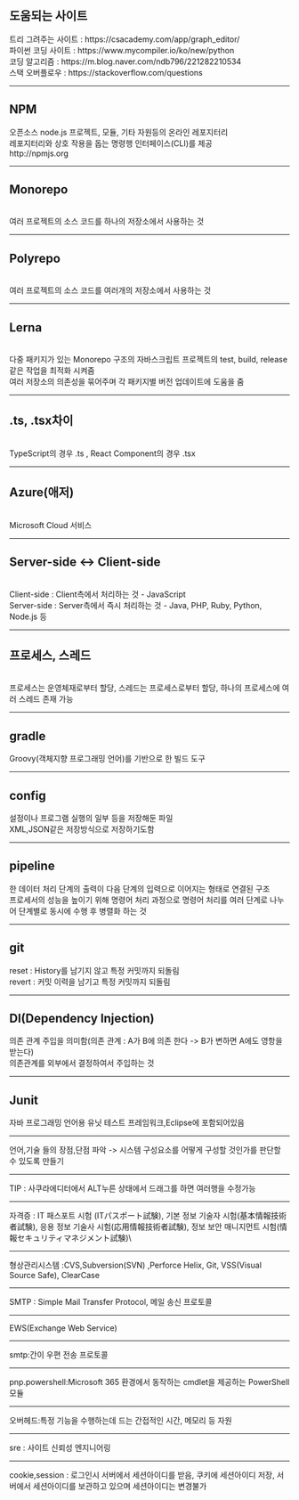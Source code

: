 
<h2>도움되는 사이트</h2> 
트리 그려주는 사이트 : https://csacademy.com/app/graph_editor/<br>
파이썬 코딩 사이트 : https://www.mycompiler.io/ko/new/python<br>
코딩 알고리즘 : https://m.blog.naver.com/ndb796/221282210534<br>
스택 오버플로우 : https://stackoverflow.com/questions
<hr>

<h2>NPM</h2> 
오픈소스 node.js 프로젝트, 모듈, 기타 자원등의 온라인 레포지터리 
<br>레포지터리와 상호 작용을 돕는 명령행 인터페이스(CLI)를 제공 
<br>http://npmjs.org
<hr>

<h2>Monorepo</h2>
<br>여러 프로젝트의 소스 코드를 하나의 저장소에서 사용하는 것
<hr>

<h2>Polyrepo</h2>
<br>여러 프로젝트의 소스 코드를 여러개의 저장소에서 사용하는 것
<hr>
 
<h2>Lerna</h2>
<br>다중 패키지가 있는 Monorepo 구조의 자바스크립트 프로젝트의 test, build, release같은 작업을 최적화 시켜줌
<br>여러 저장소의 의존성을 묶어주며 각 패키지별 버전 업데이트에 도움을 줌
<hr>

<h2>.ts, .tsx차이</h2>
<br>TypeScript의 경우 .ts , React Component의 경우 .tsx 
<hr> 

<h2>Azure(애저)</h2>
<br>Microsoft Cloud 서비스
<hr>

<h2>Server-side <-> Client-side</h2>
<br>Client-side : Client측에서 처리하는 것 - JavaScript
<br>Server-side : Server측에서 즉시 처리하는 것 - Java, PHP, Ruby, Python, Node.js 등
<hr>

<h2>프로세스, 스레드</h2>
<br>프로세스는 운영체재로부터 할당, 스레드는 프로세스로부터 할당, 하나의 프로세스에 여러 스레드 존재 가능
<hr> 
  
<h2>gradle</h2> 
Groovy(객체지향 프로그래밍 언어)를 기반으로 한 빌드 도구
<hr> 
  
<h2>config</h2> 
설정이나 프로그램 실행의 일부 등을 저장해둔 파일
<br> XML,JSON같은 저장방식으로 저장하기도함
<hr> 
  
<h2>pipeline</h2> 
한 데이터 처리 단계의 출력이 다음 단계의 입력으로 이어지는 형태로 연결된 구조<br>
프로세서의 성능을 높이기 위해 명령어 처리 과정으로 명령어 처리를 여러 단계로 나누어 단계별로 동시에 수행 후 병렬화 하는 것
 <hr>
  
<h2>git</h2>
reset : History를 남기지 않고 특정 커밋까지 되돌림
<br>revert : 커밋 이력을 남기고 특정 커밋까지 되돌림
<hr>
 
<h2>DI(Dependency Injection)</h2>
의존 관계 주입을 의미함(의존 관계 : A가 B에 의존 한다 -> B가 변하면 A에도 영항을 받는다)
<br>의존관계를 외부에서 결정하여서 주입하는 것
<hr>
  
<h2>Junit</h2>
자바 프로그래밍 언어용 유닛 테스트 프레임워크,Eclipse에 포함되어있음
<hr>


언어,기술 들의 장점,단점 파악 -> 시스템 구성요소를 어떻게 구성할 것인가를 판단할 수 있도록 만들기

<hr>

TIP : 사쿠라에디터에서 ALT누른 상태에서 드래그를 하면 여러행을 수정가능

<hr>

자격증 : IT 패스포트 시험 (ITパスポート試験), 기본 정보 기술자 시험(基本情報技術者試験), 응용 정보 기술사 시험(応用情報技術者試験), 정보 보안 매니지먼트 시험(情報セキュリティマネジメント試験)\

<hr>

형상관리시스템 :CVS,Subversion(SVN) ,Perforce Helix, Git, VSS(Visual Source Safe), ClearCase
<hr>
SMTP : Simple Mail Transfer Protocol, 메일 송신 프로토콜

<hr>
EWS(Exchange Web Service)

<hr>
smtp:간이 우편 전송 프로토콜

<hr>
pnp.powershell:Microsoft 365 환경에서 동작하는 cmdlet을 제공하는 PowerShell 모듈

<hr>
오버헤드:특정 기능을 수행하는데 드는 간접적인 시간, 메모리 등 자원

<hr>
sre : 사이트 신뢰성 엔지니어링

<hr>
cookie,session :  로그인시 서버에서 세션아이디를 받음, 쿠키에 세션아이디 저장, 서버에서 세션아이디를 보관하고 있으며 세션아이디는 변경불가


 

